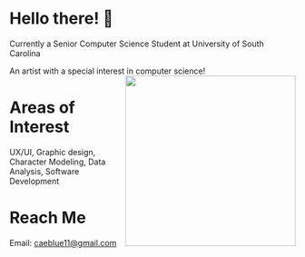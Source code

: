 # Hello there! 👋     
Currently a Senior Computer Science Student at University of South Carolina   

An artist with a special interest in computer science!
<img src="https://caeblue.weebly.com/uploads/1/1/7/0/117096136/untitled-artwork-2_orig.jpg" width=300 align=right>

# Areas of Interest
UX/UI, Graphic design, Character Modeling, Data Analysis, Software Development

# Reach Me
Email: caeblue11@gmail.com
<!--
**caeblue/caeblue** is a ✨ _special_ ✨ repository because its `README.md` (this file) appears on your GitHub profile.

Here are some ideas to get you started:

- 🔭 I’m currently working on ...
- 🌱 I’m currently learning ...
- 👯 I’m looking to collaborate on ...
- 🤔 I’m looking for help with ...
- 💬 Ask me about ...
- 📫 How to reach me: ...
- 😄 Pronouns: ...
- ⚡ Fun fact: ...
-->
